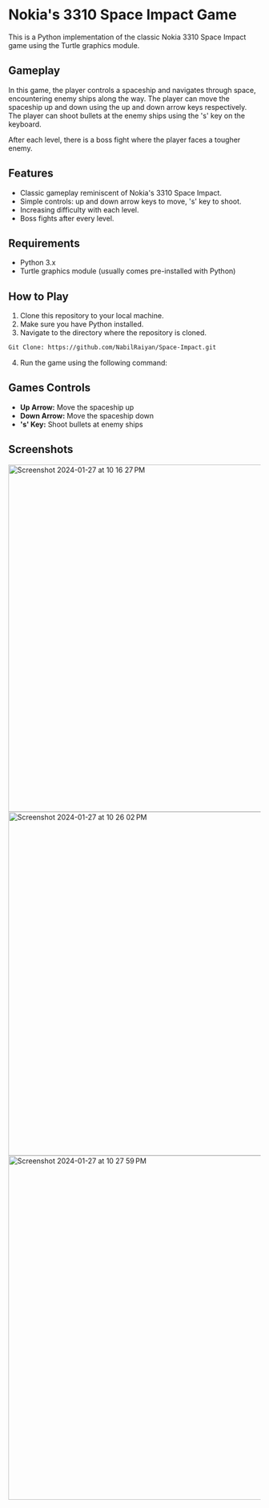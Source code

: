# Nokia's 3310 Space Impact Game

This is a Python implementation of the classic Nokia 3310 Space Impact game using the Turtle graphics module.

## Gameplay
In this game, the player controls a spaceship and navigates through space, encountering enemy ships along the way. The player can move the spaceship up and down using the up and down arrow keys respectively. The player can shoot bullets at the enemy ships using the 's' key on the keyboard.

After each level, there is a boss fight where the player faces a tougher enemy.

## Features
- Classic gameplay reminiscent of Nokia's 3310 Space Impact.
- Simple controls: up and down arrow keys to move, 's' key to shoot.
- Increasing difficulty with each level.
- Boss fights after every level.

## Requirements

- Python 3.x
- Turtle graphics module (usually comes pre-installed with Python)

## How to Play

1. Clone this repository to your local machine.
2. Make sure you have Python installed.
3. Navigate to the directory where the repository is cloned.
```bash
Git Clone: https://github.com/NabilRaiyan/Space-Impact.git
```
4. Run the game using the following command:

## Games Controls

- **Up Arrow:** Move the spaceship up
- **Down Arrow:** Move the spaceship down
- **'s' Key:** Shoot bullets at enemy ships

## Screenshots
<img width="693" alt="Screenshot 2024-01-27 at 10 16 27 PM" src="https://github.com/NabilRaiyan/Space-Impact/assets/31074461/6aa6f23f-dc90-426d-a6f3-b4d4dd63e577">

<img width="686" alt="Screenshot 2024-01-27 at 10 26 02 PM" src="https://github.com/NabilRaiyan/Space-Impact/assets/31074461/6ccc25ea-3907-49e4-b35d-f7548579bc01">




<img width="687" alt="Screenshot 2024-01-27 at 10 27 59 PM" src="https://github.com/NabilRaiyan/Space-Impact/assets/31074461/9fd74866-a4b8-4d93-a090-685eb6daf2a0">


